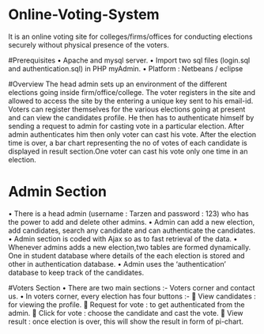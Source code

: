 # Online-Voting-System
It is an online voting site for colleges/firms/offices for conducting elections securely without physical presence of the voters.

#Prerequisites
•	Apache and mysql server.
•	Import two sql files (login.sql and authentication.sql) in PHP myAdmin.
•	Platform : Netbeans / eclipse

#Overview 
The head admin sets up an environment of the different elections going inside firm/office/college. The voter registers in the site and allowed to access the site by the entering a unique key sent to his email-id. Voters can register themselves for the various elections going at present and can view the candidates profile. He then has to authenticate himself by sending a request to admin for casting vote in a particular election. After admin authenticates him then only voter can cast his vote.
After the election time is over, a bar chart representing the no of votes of each candidate is displayed in result section.One voter can cast his vote only one time in an election.

# Admin Section
•	There is a head admin (username : Tarzen and password : 123) who has the power to add and delete other admins.
•	Admin can add a new election, add candidates, search any candidate and can authenticate the candidates.
•	Admin section is coded with Ajax so as to fast retrieval of the data.
•	Whenever admins adds a new election,two tables are formed dynamically. One in student database where details of the each election is       stored and other in authentication database.
•	Admin uses the ‘authentication’ database to keep track of the candidates.

 #Voters Section
•	There are two main sections :- Voters corner and contact us.
•	In voters corner, every election has four buttons :-
	View candidates : for viewing the profile. 
	Request for vote : to get authenticated from the admin.
	Click for vote : choose the candidate and cast the vote.
	View result : once election is over, this will show the result in form of pi-chart.
